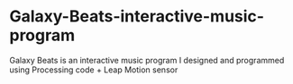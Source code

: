# Galaxy-Beats-interactive-music-program
Galaxy Beats is an interactive music program I designed and programmed using Processing code + Leap Motion sensor
